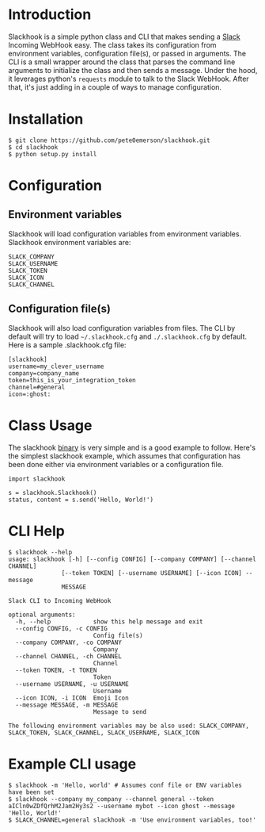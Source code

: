 # Introduction

Slackhook is a simple python class and CLI that makes sending a
[Slack](http://www.slack.com) Incoming WebHook easy. The class takes its
configuration from environment variables, configuration file(s), or passed in
arguments. The CLI is a small wrapper around the class that parses the command
line arguments to initialize the class and then sends a message. Under the hood,
it leverages python's `requests` module to talk to the Slack WebHook. After that,
it's just adding in a couple of ways to manage configuration.

# Installation

    $ git clone https://github.com/pete0emerson/slackhook.git
    $ cd slackhook
    $ python setup.py install

# Configuration

## Environment variables

Slackhook will load configuration variables from environment variables. Slackhook
environment variables are:

    SLACK_COMPANY
    SLACK_USERNAME
    SLACK_TOKEN
    SLACK_ICON
    SLACK_CHANNEL

## Configuration file(s)

Slackhook will also load configuration variables from files. The CLI by default
will try to load `~/.slackhook.cfg` and `./.slackhook.cfg` by default. Here is a
sample .slackhook.cfg file:

    [slackhook]
    username=my_clever_username
    company=company_name
    token=this_is_your_integration_token
    channel=#general
    icon=:ghost:

# Class Usage

The slackhook [binary](bin/slackhook) is very simple and is a good example to
follow. Here's the simplest slackhook example, which assumes that configuration
has been done either via environment variables or a configuration file.

    import slackhook

    s = slackhook.Slackhook()
    status, content = s.send('Hello, World!')

# CLI Help

    $ slackhook --help
    usage: slackhook [-h] [--config CONFIG] [--company COMPANY] [--channel CHANNEL]
                   [--token TOKEN] [--username USERNAME] [--icon ICON] --message
                   MESSAGE

    Slack CLI to Incoming WebHook

    optional arguments:
      -h, --help            show this help message and exit
      --config CONFIG, -c CONFIG
                            Config file(s)
      --company COMPANY, -co COMPANY
                            Company
      --channel CHANNEL, -ch CHANNEL
                            Channel
      --token TOKEN, -t TOKEN
                            Token
      --username USERNAME, -u USERNAME
                            Username
      --icon ICON, -i ICON  Emoji Icon
      --message MESSAGE, -m MESSAGE
                            Message to send

    The following environment variables may be also used: SLACK_COMPANY,
    SLACK_TOKEN, SLACK_CHANNEL, SLACK_USERNAME, SLACK_ICON

# Example CLI usage

    $ slackhook -m 'Hello, world' # Assumes conf file or ENV variables have been set
    $ slackhook --company my_company --channel general --token aICln0wZDfQrhM2Jam2Hy3s2 --username mybot --icon ghost --message 'Hello, World!'
    $ SLACK_CHANNEL=general slackhook -m 'Use environment variables, too!'
